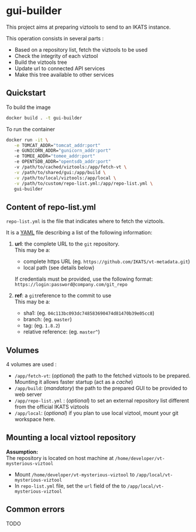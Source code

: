 # gui-builder

This project aims at preparing viztools to send to an IKATS instance.

This operation consists in several parts :

- Based on a repository list, fetch the viztools to be used
- Check the integrity of each viztool
- Build the viztools tree
- Update url to connected API services
- Make this tree available to other services

## Quickstart

To build the image

```bash
docker build . -t gui-builder
```

To run the container

```bash
docker run -it \
   -e TOMCAT_ADDR="tomcat_addr:port"
   -e GUNICORN_ADDR="gunicorn_addr:port"
   -e TOMEE_ADDR="tomee_addr:port"
   -e OPENTSDB_ADDR="opentsdb_addr:port"
   -v /path/to/cached/viztools:/app/fetch-vt \
   -v /path/to/shared/gui:/app/build \
   -v /path/to/local/viztools:/app/local \
   -v /path/to/custom/repo-list.yml:/app/repo-list.yml \
   gui-builder
```


## Content of repo-list.yml

`repo-list.yml` is the file that indicates where to fetch the viztools.

It is a [YAML](http://yaml.org/) file describing a list of the following information:

1. **url**: the complete URL to the `git` repository.  
   This may be a:
   - complete https URL (eg. `https://github.com/IKATS/vt-metadata.git`)
   - local path (see details below)

   If credentials must be provided, use the following format: `https://login:password@company.com/git_repo`
2. **ref**: a `git`reference to the commit to use  
   This may be a:
   - sha1:  (eg. `04c113bc093dc748583690474d81470b39e05cc8`)
   - branch:  (eg. `master`)
   - tag:  (eg. `1.8.2`)
   - relative reference:  (eg. `master^`)

## Volumes

4 volumes are used :

- `/app/fetch-vt`: (*optional*) the path to the fetched viztools to be prepared. Mounting it allows faster startup (act as a *cache*)
- `/app/build`: (*mandatory*) the path to the prepared GUI to be provided to web server
- `/app/repo-list.yml` : (*optional*) to set an external repository list different from the official IKATS viztools
- `/app/local`: (*optional*) if you plan to use local viztool, mount your git workspace here.

## Mounting a local viztool repository

**Assumption:**  
The repository is located on host machine at `/home/developer/vt-mysterious-viztool`

- Mount `/home/developer/vt-mysterious-viztool` to `/app/local/vt-mysterious-viztool`
- In `repo-list.yml` file, set the `url` field of the to `/app/local/vt-mysterious-viztool`

## Common errors

TODO